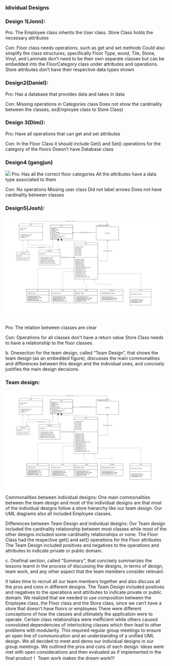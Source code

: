 ### Idividual Designs 

### Design 1(Jonn): 

Pro:
The Employee class inherits the User class.
Store Class holds the necessary attributes 

Con:
Floor class needs operations, such as get and set methods
Could also simplify the class structures, specifically Floor Type, wood, Tile, Stone, Vinyl, and Laminate don't need to be their own separate classes but can be embedded into the FloorCategory class under attributes and operations.
Store attributes don’t have their respective data types shown



### Design2(Daniel):

Pro:
Has a database that provides data and takes in data


Con:
Missing operations in Categories class
Does not show the cardinality between the classes, ex(Employee class to Store Class)



### Design 3(Dimi):

Pro:
Have all operations that can get and set attributes


Con:
In the Floor Class it should include Get() and Set() operations for the category of the floors
Doesn’t have Database class


### Design4 (gangjun)
![](..Resources/Gangjun_Design.png)
Pro:
Has all the correct floor categories
All the attributes have a data type associated to them



Con:
No operations
Missing user class 
Did not label arrows
Does not have cardinality between classes



### Design5(Josh):
![](../Resources/design-josh.png)

Pro:
The relation between classes are clear


Con:
Operations for all classes don't have a return value
Store Class needs to have a relationship to the floor classes.


b. Onesection for the team design, called “Team Design”, that shows the team design (as an embedded figure), discusses the main commonalities and differences between this design and the individual ones, and concisely justifies the main design decisions.


### Team design:
![](../Resources/team-design.png)
Commonalities between individual designs:
One main commonalities between the team design and most of the individual designs are that most of the individual designs follow a store hierarchy like our team design. 
Our UML diagrams also all included Employee classes.

Differences between Team Design and individual designs:
Our Team design included the cardinality relationship between most classes while most of the other designs included some cardinality relationships or none.
The Floor Class had the respective get() and set() operations for the Floor attributes
The Team Design included positives and negatives to the operations and attributes to indicate private or public domain.


c. Onefinal section, called “Summary”, that concisely summarizes the lessons learnt in the process of discussing the designs, in terms of design, team work, and any other aspect that the team members consider relevant.

It takes time to recruit all our team members together and also discuss all the pros and cons in different designs.
The Team Design included positives and negatives to the operations and attributes to indicate private or public domain.
We realized that we needed to use composition between the Employee class, the Floor class and the Store class, since we can’t have a store that doesn’t have floors or employees 
There were different conceptions of how the classes and ultimately the application were to operate. Certain class relationships were inefficient while others caused convoluted dependencies of interlocking classes which then lead to other problems with modularity. This required regular group meetings to ensure an open line of communication and an understanding of a unified UML design. We all decided to meet and demo our individual designs in our group meetings. We outlined the pros and cons of each design. Ideas were met with open considerations and then evaluated as if implemented in the final product！
Team work makes the dream work!!!

